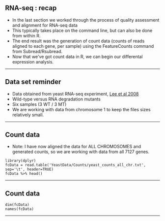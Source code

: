 ## RNA-seq : recap

- In the last section we worked through the process of quality assessment and alignment 
for RNA-seq data
- This typically takes place on the command line, but can also be done from within R.
- The end result was the generation of count data (counts of reads aligned to each gene, per sample) using the FeatureCounts command from Subread/Rsubread.
- Now that we've got count data in R, we can begin our differental expression analysis.

---

## Data set reminder

 - Data obtained from yeast RNA-seq experiment, <a href="https://journals.plos.org/plosgenetics/article?id=10.1371/journal.pgen.1000299">Lee et al 2008 </a>
 - Wild-type versus RNA degradation mutants 
 - Six samples (3 WT / 3 MT)
 - We are working with data from chromosome 1 to keep the files sizes relatively small.


---

## Count data

- Note: I have now aligned the data for ALL CHROMOSOMES and generated counts, so we are working with data from all 7127 genes.

```{r, message=FALSE, warning=FALSE}
library(dplyr)
fcData = read.table('YeastData/Counts/yeast_counts_all_chr.txt', sep='\t', header=TRUE)
fcData %>% head()
```

---

## Count data

```{r}
dim(fcData)
names(fcData)
```

---

